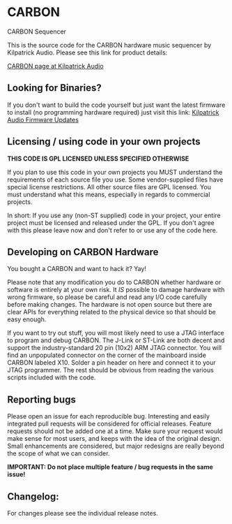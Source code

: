 # CARBON
CARBON Sequencer

This is the source code for the CARBON hardware music sequencer by Kilpatrick 
Audio. Please see this link for product details:

[CARBON page at Kilpatrick Audio](http://www.kilpatrickaudio.com/?p=carbon)

## Looking for Binaries?

If you don't want to build the code yourself but just want the latest firmware to install (no programming hardware required) just visit this link: [Kilpatrick Audio Firmware Updates](http://www.kilpatrickaudio.com/?p=firmware_updates)

## Licensing / using code in your own projects

__THIS CODE IS GPL LICENSED UNLESS SPECIFIED OTHERWISE__

If you plan to use this code in your own projects you MUST understand the
requirements of each source file you use. Some vendor-supplied files have 
special license restrictions. All other source files are GPL licensed. You
must understand what this means, especially in regards to commercial projects.

In short: If you use any (non-ST supplied) code in your project, your entire
project must be licensed and released under the GPL. If you don't agree with
this please leave now and don't refer to or use any of the code here.

## Developing on CARBON Hardware

You bought a CARBON and want to hack it? Yay!

Please note that any modification you do to CARBON whether hardware or software
is entirely at your own risk. It *IS* possible to damage hardware with wrong
firmware, so please be careful and read any I/O code carefully before making
changes. The hardware is not open source but there are clear APIs for everything
related to the physical device so that should be easy enough.

If you want to try out stuff, you will most likely need to use a JTAG interface
to program and debug CARBON. The J-Link or ST-Link are both decent and support the
industry-standard 20 pin (10x2) ARM JTAG connector. You will find an unpopulated
connector on the corner of the mainboard inside CARBON labeled X10. Solder a pin
header on here and connect it to your JTAG programmer. The rest should be obvious
from reading the various scripts included with the code.

## Reporting bugs

Please open an issue for each reproducible bug. Interesting and
easily integrated pull requests will be considered for official releases.
Feature requests should not be added one at a time. Make sure your request
would make sense for most users, and keeps with the idea of the original
design. Small enhancements are considered, but major redesigns are really
beyond the scope of what we can consider.

__IMPORTANT: Do not place multiple feature / bug requests in the same issue!__

## Changelog:

For changes please see the individual release notes.
  

